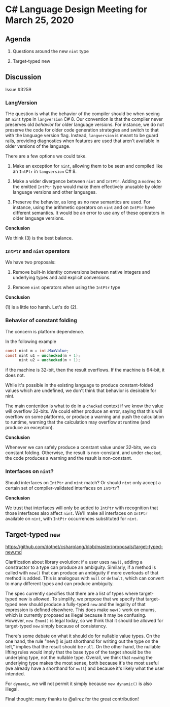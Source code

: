 
# C# Language Design Meeting for March 25, 2020

## Agenda

1. Questions around the new `nint` type

2. Target-typed new

## Discussion

Issue #3259

### LangVersion

THe question is what the behavior of the compiler should be when seeing an `nint`
type in `langversion` C# 8. Our convention is that the compiler never preserves
old *behavior* for older language versions. For instance, we do not preserve the
code for older code generation strategies and switch to that with the language
version flag. Instead, `langversion` is meant to be guard rails, providing
diagnostics when features are used that aren't available in older versions of the
language.

There are a few options we could take.

1. Make an exception for `nint`, allowing them to be seen and compiled like an
`IntPtr` in `langversion` C# 8.

2. Make a wider divergence between `nint` and `IntPtr`. Adding a `modreq` to
the emitted `IntPtr` type would make them effectively unusable by older language
versions and other languages.

3. Preserve the behavior, as long as no new semantics are used. For instance,
using the arithmetic operators on `nint` and on `IntPtr` have different semantics.
It would be an error to use any of these operators in older language versions.

**Conclusion**

We think (3) is the best balance.

### `IntPtr` and `nint` operators

We have two proposals:

1. Remove built-in identity conversions between native integers and underlying types and add explicit conversions.

2. Remove `nint` operators when using the `IntPtr` type

**Conclusion**

(1) is a little too harsh. Let's do (2).

### Behavior of constant folding

The concern is platform dependence.

In the following example

```C#
const nint m = int.MaxValue;
const nint u1 = unchecked(m + 1);
      nint u2 = unchecked(m + 1);
```

if the machine is 32-bit, then the result overflows. If the machine is 64-bit, it does not.

While it's possible in the existing language to produce constant-folded values which are
undefined, we don't think that behavior is desirable for nint.

The main contention is what to do in a `checked` context if we know the value will overflow
32-bits. We could either produce an error, saying that this will overflow on some platforms,
or produce a warning and push the calculation to runtime, warning that the calculation may
overflow at runtime (and produce an exception).

**Conclusion**

Whenever we can safely produce a constant value under 32-bits, we do constant folding. Otherwise,
the result is non-constant, and under `checked`, the code produces a warning and the result
is non-constant.

### Interfaces on `nint`?

Should interfaces on `IntPtr` and `nint` match? Or should `nint` only accept a certain set of
compiler-validated interfaces on `IntPtr`?

**Conclusion**

We trust that interfaces will only be added to `IntPtr` with recognition that those interfaces
also affect `nint`. We'll make all interfaces on `IntPtr` available on `nint`, with `IntPtr`
occurrences substituted for `nint`.

## Target-typed `new`

https://github.com/dotnet/csharplang/blob/master/proposals/target-typed-new.md

Clarification about library evolution: if a user uses `new()`, adding a constructor to a type
can produce an ambiguity. Similarly, if a method is called with `new()` that can produce an
ambiguity if more overloads of that method is added. This is analogous with `null` or `default`,
which can convert to many different types and can produce ambiguity.

The spec currently specifies that there are a list of types where target-typed new is allowed. To
simplify, we propose that we specify that target-typed new should produce a fully-typed `new` and
the legality of that expression is defined elsewhere. This does make `new()` work on enums, which
is currently proposed as illegal because it may be confusing. However, `new Enum()` is legal
today, so we think that it should be allowed for target-typed `new` simply because of
consistency.

There's some debate on what it should do for nullable value types. On the one hand, the rule
"new() is just shorthand for writing out the type on the left," implies that the result should be
`null`. On the other hand, the nullable lifting rules would imply that the base type of the
target should be the underlying type, not the nullable type. Overall, we think that `new`ing the
underlying type makes the most sense, both because it's the most useful (we already have a
shorthand for `null`) and because it's likely what the user intended.

For `dynamic`, we will not permit it simply because `new dynamic()` is also illegal.

Final thought: many thanks to @alirez for the great contribution!